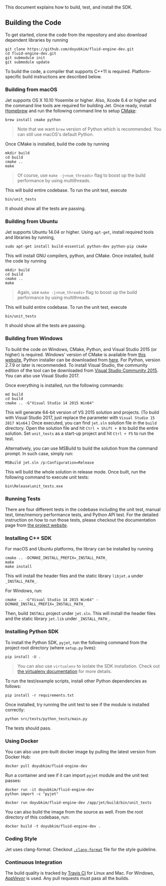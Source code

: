 This document explains how to build, test, and install the SDK.

## Building the Code

To get started, clone the code from the repository and also download dependent libraries by running

```
git clone https://github.com/doyubkim/fluid-engine-dev.git
cd fluid-engine-dev.git
git submodule init
git submodule update
```

To build the code, a compiler that supports C++11 is required. Platform-specific build instructions are described below.

### Building from macOS

Jet supports OS X 10.10 Yosemite or higher. Also, Xcode 6.4 or higher and the command line tools are required for building Jet. Once ready, install [Homebrew](http://brew.sh) and run the following command line to setup [CMake](https://cmake.org/):

```
brew install cmake python
```

> Note that we want `brew` version of Python which is recommended. You can still use macOS's default Python.

Once CMake is installed, build the code by running

```
mkdir build
cd build
cmake ..
make
```

> Of course, use `make -j<num_threads>` flag to boost up the build performance by using multithreads.

This will build entire codebase. To run the unit test, execute

```
bin/unit_tests
```

It should show all the tests are passing.

### Building from Ubuntu

Jet supports Ubuntu 14.04 or higher. Using `apt-get`, install required tools and libraries by running,

```
sudo apt-get install build-essential python-dev python-pip cmake
```

This will install GNU compilers, python, and CMake. Once installed, build the code by running

```
mkdir build
cd build
cmake ..
make
```

> Again, use `make -j<num_threads>` flag to boost up the build performance by using multithreads.

This will build entire codebase. To run the unit test, execute

```
bin/unit_tests
```

It should show all the tests are passing.

### Building from Windows

To build the code on Windows, CMake, Python, and Visual Studio 2015 (or higher) is required. Windows' version of CMake is available from [this website](https://cmake.org/), Python installer can be downloaded from [here](https://python.org/). For Python, version 2.7.9 or later is recommended. To install Visual Studio, the community edition of the tool can be downloaded from [Visual Studio Community 2015](https://www.Visualstudio.com/en-us/products/Visual-studio-community-vs.aspx). You can also use Visual Studio 2017.

Once everything is installed, run the following commands:

```
md build
cd build
cmake .. -G"Visual Studio 14 2015 Win64"
```

This will generate 64-bit version of VS 2015 solution and projects. (To build with Visual Studio 2017, just replace the parameter with `Visual Studio 15 2017 Win64`.) Once executed, you can find `jet.sln` solution file in the `build` directory. Open the solution file and hit `Ctrl + Shift + B` to build the entire solution. Set `unit_tests` as a start-up project and hit `Ctrl + F5` to run the test.

Alternatively, you can use MSBuild to build the solution from the command prompt. In such case, simply run:

```
MSBuild jet.sln /p:Configuration=Release
```

This will build the whole solution in release mode. Once built, run the following command to execute unit tests:

```
bin\Release\unit_tests.exe
```

### Running Tests

There are four different tests in the codebase including the unit test, manual test, time/memory performance tests, and Python API test. For the detailed instruction on how to run those tests, please checkout the documentation page from [the project website](http://doyubkim.github.io/fluid-engine-dev/documentation/).

### Installing C++ SDK

For macOS and Ubuntu platforms, the library can be installed by running

```
cmake .. -DCMAKE_INSTALL_PREFIX=_INSTALL_PATH_
make
make install
```

This will install the header files and the static library `libjet.a` under `_INSTALL_PATH_`.

For Windows, run:

```
cmake .. -G"Visual Studio 14 2015 Win64" -DCMAKE_INSTALL_PREFIX=_INSTALL_PATH_
```

Then, build `INSTALL` project under `jet.sln`. This will install the header files and the static library `jet.lib` under `_INSTALL_PATH_`.

### Installing Python SDK

To install the Python SDK, `pyjet`, run the following command from the project root directory (where `setup.py` lives):

```
pip install -U .
```

> You can also use `virtualenv` to isolate the SDK installation. Check out [the virtualenv documentation](https://virtualenv.pypa.io/en/stable/) for more details.

To run the test/example scripts, install other Python dependencies as follows:

```
pip install -r requirements.txt
```

Once installed, try running the unit test to see if the module is installed correctly:

```
python src/tests/python_tests/main.py
```

The tests should pass.

### Using Docker

You can also use pre-built docker image by pulling the latest version from Docker Hub:

```
docker pull doyubkim/fluid-engine-dev
```

Run a container and see if it can import `pyjet` module and the unit test passes:

```
docker run -it doyubkim/fluid-engine-dev
python import -c "pyjet"

docker run doyubkim/fluid-engine-dev /app/jet/build/bin/unit_tests
```

You can also build the image from the source as well. From the root directory of this codebase, run:

```
docker build -t doyubkim/fluid-engine-dev .
```


### Coding Style

Jet uses clang-format. Checkout [`.clang-format`](https://github.com/doyubkim/fluid-engine-dev/blob/master/.clang-format) file for the style guideline.

### Continuous Integration

The build quality is tracked by [Travis CI](https://travis-ci.org/doyubkim/fluid-engine-dev) for Linux and Mac. For Windows, [AppVeyor](https://ci.appveyor.com/project/doyubkim/fluid-engine-dev) is used. Any pull requests must pass all the builds.

